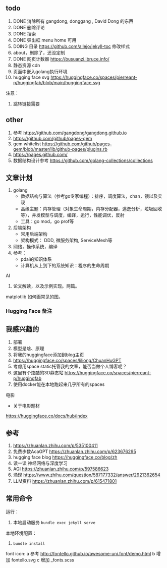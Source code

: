 ## todo

1. DONE 消除所有 gangdong, donggang , David Dong 的东西
2. DONE 删除评论
3. DONE 搜索
4. DONE 弹出框 menu home 可用
5. DOING 目录 https://github.com/allejo/jekyll-toc 修改样式
6. about，删除了，还没定制
7. DONE 网页计数器 https://busuanzi.ibruce.info/
8. 静态资源 cdn
9. 页面中嵌入golang执行环境
10. hugging face svg https://huggingface.co/spaces/pierreant-p/huggingfab/blob/main/huggingface.svg

注意：
1. 跳转链接需要

## other

1. 参考 https://github.com/gangdong/gangdong.github.io
2. https://github.com/github/pages-gem
3. gem whitelist https://github.com/github/pages-gem/blob/master/lib/github-pages/plugins.rb
4. https://pages.github.com/
5. 数据结构设计参考 https://github.com/golang-collections/collections

## 文章计划

1. golang 
   + 数据结构与算法（参考go专家编程）：排序，调度算法，chan，锁以及实现 
   + 高级主题：内存管理（对象生命周期，内存分配器，逃逸分析，垃圾回收等），并发模型与调度，编译，运行，性能调优，反射 
   + 工具：go mod，go prof等
2. 后端架构 
   + 常用后端架构 
   + 架构模式： DDD, 微服务架构, ServiceMesh等
3. 网络，操作系统，编译
4. 参考： 
   + pdai的知识体系
   + 计算机从上到下的系统知识：程序的生命周期

AI
1. 论文解读，以及示例实现。两篇。

matplotlib 如何画常见的图。

### Hugging Face 备注 


## 我感兴趣的

1. 部署
2. 模型是啥、原理
3. 将我的huggingface添加到blog主页
4. https://huggingface.co/spaces/liliong/ChuanHuGPT
5. 考虑用space static托管我的文章，能否当做个人博客呢？
6. 这里有个炫酷的3D静态站 https://huggingface.co/spaces/pierreant-p/huggingfab
7. 使用docker能在本地跑起来几乎所有的spaces

电影
+ 关于电影题材

https://huggingface.co/docs/hub/index

## 参考

1. https://zhuanlan.zhihu.com/p/535100411
2. 免费步数AcaGPT https://zhuanlan.zhihu.com/p/623676295
3. hugging face blog https://huggingface.co/blog/zh
4. 读一读 神经网络与深度学习
5. AGI https://zhuanlan.zhihu.com/p/597586623
6. 涌现 https://www.zhihu.com/question/587177332/answer/2921362654
7. LLM资料 https://zhuanlan.zhihu.com/p/615471801

## 常用命令

运行：
1. 本地启动服务 `bundle exec jekyll serve`

本地环境配置：
1. `bundle install`

font icon: 
a 参考 http://fontello.github.io/awesome-uni.font/demo.html
b 增加 fontello.svg 
c 增加 _fonts.scss
